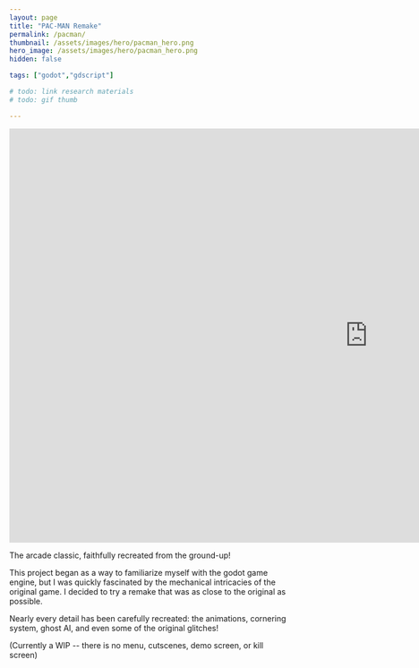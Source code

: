 ```yaml
---
layout: page
title: "PAC-MAN Remake"
permalink: /pacman/
thumbnail: /assets/images/hero/pacman_hero.png
hero_image: /assets/images/hero/pacman_hero.png
hidden: false

tags: ["godot","gdscript"]

# todo: link research materials
# todo: gif thumb

---
```


<iframe frameborder="0" src="https://itch.io/embed-upload/8116050?color=333333" allowfullscreen="" width="1280" height="740"><a href="https://evandeist.itch.io/pac-man-remake">Play Pac Man Remake on itch.io</a></iframe>

The arcade classic, faithfully recreated from the ground-up!

This project began as a way to familiarize myself with the godot game engine, 
but I was quickly fascinated by the mechanical intricacies of the original game. 
I decided to try a remake that was as close to the original as possible.

Nearly every detail has been carefully recreated: the animations, cornering system, ghost AI, and even some of the original glitches!

(Currently a WIP -- there is no menu, cutscenes, demo screen, or kill screen)